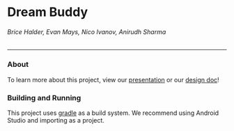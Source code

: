 # Dream Buddy
###### Brice Halder, Evan Mays, Nico Ivanov, Anirudh Sharma
---

### About
To learn more about this project, view our [presentation](https://docs.google.com/presentation/d/17C7AAM7oiWAJGw8gKez46BAyHVgBmzxwYxumazons9I/edit?usp=sharing) or our [design doc](https://docs.google.com/document/d/1XCepBKtECyd06FPWriKoiOXNzJDYIW2SfIKpYK1Qcko/edit?usp=sharing)!


### Building and Running
This project uses [gradle](https://github.com/spring-guides/gs-gradle) as a build system. We recommend using Android Studio and importing as a project.
